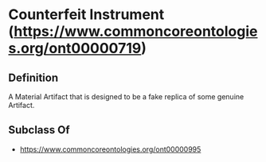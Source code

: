 # Counterfeit Instrument (https://www.commoncoreontologies.org/ont00000719)

## Definition
A Material Artifact that is designed to be a fake replica of some genuine Artifact.

## Subclass Of
- https://www.commoncoreontologies.org/ont00000995

